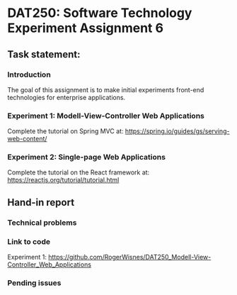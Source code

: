 # DAT250: Software Technology Experiment Assignment 6
## Task statement:
### Introduction
The goal of this assignment is to make initial experiments front-end technologies for enterprise applications. 

### Experiment 1: Modell-View-Controller Web Applications
Complete the tutorial on Spring MVC at: https://spring.io/guides/gs/serving-web-content/

### Experiment 2: Single-page Web Applications
Complete the tutorial on the React framework at: https://reactjs.org/tutorial/tutorial.html

## Hand-in report
### Technical problems

### Link to code
Experiment 1: https://github.com/RogerWisnes/DAT250_Modell-View-Controller_Web_Applications


### Pending issues
